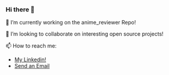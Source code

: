 ### Hi there 👋

🔭 I’m currently working on the anime_reviewer Repo!

👯 I’m looking to collaborate on interesting open source projects!

📫 How to reach me:
<ul>
  <li> <a href="https://www.linkedin.com/in/aamer-shikari/"> My Linkedin! </a> </li>
  <li> <a href = "mailto: shikariaamer@gmail.com">Send an Email</a> </li>
</ul>
<!--
**AamerShikari/AamerShikari** is a ✨ _special_ ✨ repository because its `README.md` (this file) appears on your GitHub profile.

Here are some ideas to get you started:

- 🔭 I’m currently working on ...
- 🌱 I’m currently learning ...
- 👯 I’m looking to collaborate on ...
- 🤔 I’m looking for help with ...
- 💬 Ask me about ...
- 📫 How to reach me: ...
- 😄 Pronouns: ...
- ⚡ Fun fact: ...
-->
